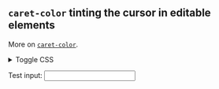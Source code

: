## `caret-color` tinting the cursor in editable elements

More on [`caret-color`](https://developer.mozilla.org/en-US/docs/Web/CSS/caret-color).

<details>
  <summary>Toggle CSS</summary>

```html
<input style="caret-color: var(--color);" type="text" />
```

</details>

<label for="userInput">Test input: </label>
<input id="userInput" style="caret-color: var(--color);" type="text">
